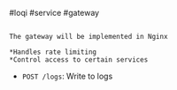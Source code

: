 #loqi #service #gateway

```

The gateway will be implemented in Nginx

*Handles rate limiting
*Control access to certain services

```


-   `POST /logs`: Write to logs